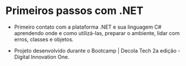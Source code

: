 # Primeiros passos com .NET

* Primeiro contato com a plataforma .NET e sua linguagem C# aprendendo onde e como utilizá-las, preparar o ambiente, lidar com erros, classes e objetos.

* Projeto desenvolvido durante o Bootcamp | Decola Tech 2a edição - Digital Innovation One.
